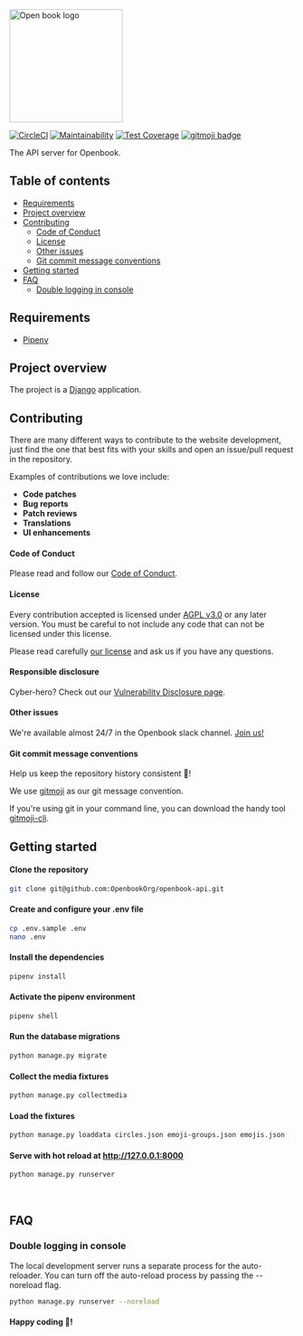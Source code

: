 <img alt="Open book logo" src="https://snag.gy/yWbLr1.jpg" width="200">

[![CircleCI](https://circleci.com/gh/OpenbookOrg/openbook-api.svg?style=svg&circle-token=b41cbfe3c292a3e900120dac5713328b1e754d20)](https://circleci.com/gh/OpenbookOrg/openbook-api) [![Maintainability](https://api.codeclimate.com/v1/badges/5e6ae40e9d945cad0591/maintainability)](https://codeclimate.com/repos/5bbf4878e46c0d3b620000a2/maintainability) [![Test Coverage](https://api.codeclimate.com/v1/badges/5e6ae40e9d945cad0591/test_coverage)](https://codeclimate.com/repos/5bbf4878e46c0d3b620000a2/test_coverage) [![gitmoji badge](https://img.shields.io/badge/gitmoji-%20😜%20😍-FFDD67.svg?style=flat-square)](https://github.com/carloscuesta/gitmoji)


The API server for Openbook.

## Table of contents

- [Requirements](#requirements)
- [Project overview](#project-overview)
- [Contributing](#contributing)
    + [Code of Conduct](#code-of-conduct)
    + [License](#license)
    + [Other issues](#other-issues)
    + [Git commit message conventions](#git-commit-message-conventions)
- [Getting started](#getting-started)
- [FAQ](#faq)
    + [Double logging in console](#double-logging-in-console)

## Requirements

* [Pipenv](https://github.com/pypa/pipenv)

## Project overview

The project is a [Django](https://www.djangoproject.com/start/) application. 

## Contributing

There are many different ways to contribute to the website development, just find the one that best fits with your skills and open an issue/pull request in the repository.

Examples of contributions we love include:

- **Code patches**
- **Bug reports**
- **Patch reviews**
- **Translations**
- **UI enhancements**

#### Code of Conduct

Please read and follow our [Code of Conduct](https://github.com/OpenBookOrg/openbook-api/blob/master/CODE_OF_CONDUCT.md).

#### License

Every contribution accepted is licensed under [AGPL v3.0](http://www.gnu.org/licenses/agpl-3.0.html) or any later version. 
You must be careful to not include any code that can not be licensed under this license.

Please read carefully [our license](https://github.com/OpenBookOrg/openbook-org-backend/blob/master/LICENSE.txt) and ask us if you have any questions.

#### Responsible disclosure

Cyber-hero? Check out our [Vulnerability Disclosure page](https://www.open-book.org/en/vulnerability-report).

#### Other issues

We're available almost 24/7 in the Openbook slack channel. [Join us!](https://join.slack.com/t/openbookorg/shared_invite/enQtNDI2NjI3MDM0MzA2LTYwM2E1Y2NhYWRmNTMzZjFhYWZlYmM2YTQ0MWEwYjYyMzcxMGI0MTFhNTIwYjU2ZDI1YjllYzlhOWZjZDc4ZWY)

#### Git commit message conventions

Help us keep the repository history consistent 🙏!

We use [gitmoji](https://gitmoji.carloscuesta.me/) as our git message convention.

If you're using git in your command line, you can download the handy tool [gitmoji-cli](https://github.com/carloscuesta/gitmoji-cli).

## Getting started

#### Clone the repository

```sh
git clone git@github.com:OpenbookOrg/openbook-api.git
```

#### Create and configure your .env file

```bash
cp .env.sample .env
nano .env
```

#### Install the dependencies
```bash
pipenv install
```

#### Activate the pipenv environment
```bash
pipenv shell
```

#### Run the database migrations
```bash
python manage.py migrate
```

#### Collect the media fixtures

```bash
python manage.py collectmedia
```

#### Load the fixtures
```bash
python manage.py loaddata circles.json emoji-groups.json emojis.json
```

#### Serve with hot reload at http://127.0.0.1:8000
```bash
python manage.py runserver
```

<br>

## FAQ

### Double logging in console

The local development server runs a separate process for the auto-reloader. You can turn off the auto-reload process by passing the --noreload flag.

````bash
python manage.py runserver --noreload
````

#### Happy coding 🎉!

